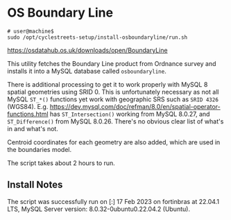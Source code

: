 # OS Boundary Line

```shell
# user@machine$
sudo /opt/cyclestreets-setup/install-osboundaryline/run.sh
```

https://osdatahub.os.uk/downloads/open/BoundaryLine

This utility fetches the Boundary Line product from Ordnance survey and installs it into a MySQL database called `osboundaryline`.

There is additional processing to get it to work properly with MySQL 8 spatial geometries using SRID 0.
This is unfortunately necessary as not all MySQL `ST_*()` functions yet work with geographic SRS such as `SRID 4326` (WGS84).
E.g. https://dev.mysql.com/doc/refman/8.0/en/spatial-operator-functions.html has `ST_Intersection()` working from MySQL 8.0.27, and `ST_Difference()` from MySQL 8.0.26. There's no obvious clear list of what's in and what's not.

Centroid coordinates for each geometry are also added, which are used in the boundaries model.

The script takes about 2 hours to run.


## Install Notes

The script was successfully run on [:] 17 Feb 2023 on fortinbras at 22.04.1 LTS, MySQL Server version: 8.0.32-0ubuntu0.22.04.2 (Ubuntu).
